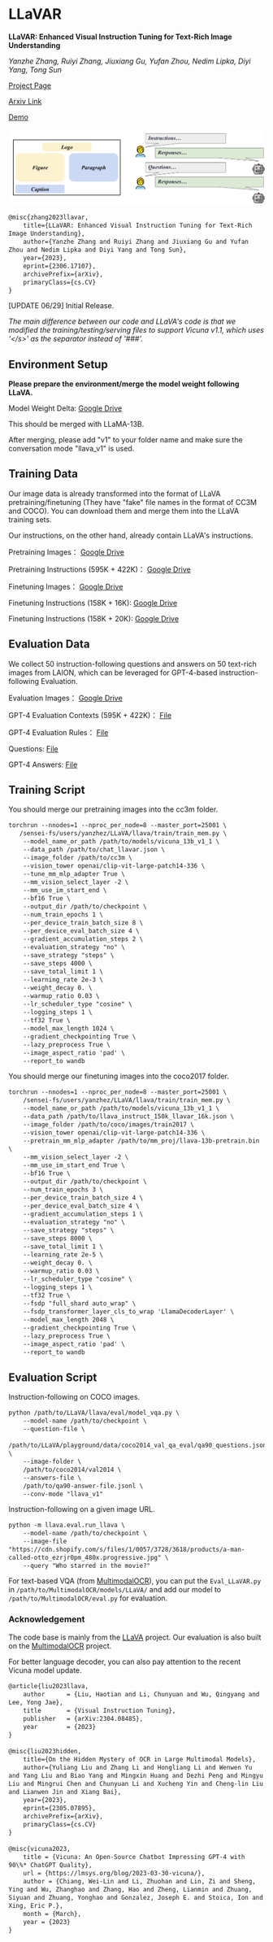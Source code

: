 # LLaVAR

**LLaVAR: Enhanced Visual Instruction Tuning for Text-Rich Image Understanding**

*Yanzhe Zhang, Ruiyi Zhang, Jiuxiang Gu, Yufan Zhou, Nedim Lipka, Diyi Yang, Tong Sun*

[Project Page](https://llavar.github.io/)

[Arxiv Link](https://arxiv.org/abs/2306.17107)

[Demo](https://eba470c07c805702b8.gradio.live/)

![alt text](./images/teaser.png "LLaVAR")

```
@misc{zhang2023llavar,
    title={LLaVAR: Enhanced Visual Instruction Tuning for Text-Rich Image Understanding},
    author={Yanzhe Zhang and Ruiyi Zhang and Jiuxiang Gu and Yufan Zhou and Nedim Lipka and Diyi Yang and Tong Sun},
    year={2023},
    eprint={2306.17107},
    archivePrefix={arXiv},
    primaryClass={cs.CV}
}
```

[UPDATE 06/29] Initial Release.

*The main difference between our code and LLaVA's code is that we modified the training/testing/serving files to support Vicuna v1.1, which uses '\</s\>' as the separator instead of '###'.*

## Environment Setup

**Please prepare the environment/merge the model weight following LLaVA.**

Model Weight Delta: [Google Drive](https://drive.google.com/drive/folders/19uEwM1VrzX_KqCzzSJAh8RqOHbf4WS5Z?usp=sharing)

This should be merged with LLaMA-13B.

After merging, please add "v1" to your folder name and make sure the conversation mode "llava_v1" is used.

## Training Data

Our image data is already transformed into the format of LLaVA pretraining/finetuning (They have "fake" file names in the format of CC3M and COCO). You can download them and merge them into the LLaVA training sets.

Our instructions, on the other hand, already contain LLaVA's instructions.

Pretraining Images： [Google Drive](https://drive.google.com/file/d/1zWpqnAcaG_dUwkJJUvP9FH9zq__c-ODY/view?usp=sharing)

Pretraining Instructions (595K + 422K)： [Google Drive](https://drive.google.com/file/d/1_GCHFwrPGjp-9tZlDBwVkdz-L1ymchKY/view?usp=sharing)

Finetuning Images： [Google Drive](https://drive.google.com/file/d/1_GCHFwrPGjp-9tZlDBwVkdz-L1ymchKY/view?usp=sharing)

Finetuning Instructions (158K + 16K): [Google Drive](https://drive.google.com/file/d/1ISdKOV1wwVkLHf5FNutctpOBa-CmNRFv/view?usp=sharing)

Finetuning Instructions (158K + 20K): [Google Drive](https://drive.google.com/file/d/1NHO8lly6pUo-fdyOAyWeGiQJWRb9qggk/view?usp=sharing)


## Evaluation Data

We collect 50 instruction-following questions and answers on 50 text-rich images from LAION, which can be leveraged for GPT-4-based instruction-following Evaluation.

Evaluation Images： [Google Drive](https://drive.google.com/file/d/1tQQ6CX0fCH2kMuI9imrcEkYRWoVKScWX/view?usp=sharing)

GPT-4 Evaluation Contexts (595K + 422K)： [File](./files/caps_laion_50_val.jsonl)

GPT-4 Evaluation Rules： [File](./files/rule_read_v3.json)

Questions: [File](./files/qa50_questions.jsonl)

GPT-4 Answers: [File](./files/qa50_gpt4_answer.jsonl)


## Training Script

You should merge our pretraining images into the cc3m folder.


```Shell
torchrun --nnodes=1 --nproc_per_node=8 --master_port=25001 \
   /sensei-fs/users/yanzhez/LLaVA/llava/train/train_mem.py \
    --model_name_or_path /path/to/models/vicuna_13b_v1_1 \
    --data_path /path/to/chat_llavar.json \
    --image_folder /path/to/cc3m \
    --vision_tower openai/clip-vit-large-patch14-336 \
    --tune_mm_mlp_adapter True \
    --mm_vision_select_layer -2 \
    --mm_use_im_start_end \
    --bf16 True \
    --output_dir /path/to/checkpoint \
    --num_train_epochs 1 \
    --per_device_train_batch_size 8 \
    --per_device_eval_batch_size 4 \
    --gradient_accumulation_steps 2 \
    --evaluation_strategy "no" \
    --save_strategy "steps" \
    --save_steps 4000 \
    --save_total_limit 1 \
    --learning_rate 2e-3 \
    --weight_decay 0. \
    --warmup_ratio 0.03 \
    --lr_scheduler_type "cosine" \
    --logging_steps 1 \
    --tf32 True \
    --model_max_length 1024 \
    --gradient_checkpointing True \
    --lazy_preprocess True \
    --image_aspect_ratio 'pad' \
    --report_to wandb
```

You should merge our finetuning images into the coco2017 folder.


```Shell
torchrun --nnodes=1 --nproc_per_node=8 --master_port=25001 \
    /sensei-fs/users/yanzhez/LLaVA/llava/train/train_mem.py \
    --model_name_or_path /path/to/models/vicuna_13b_v1_1 \
    --data_path /path/to/llava_instruct_150k_llavar_16k.json \
    --image_folder /path/to/coco/images/train2017 \
    --vision_tower openai/clip-vit-large-patch14-336 \
    --pretrain_mm_mlp_adapter /path/to/mm_proj/llava-13b-pretrain.bin \
    --mm_vision_select_layer -2 \
    --mm_use_im_start_end True \
    --bf16 True \
    --output_dir /path/to/checkpoint \
    --num_train_epochs 3 \
    --per_device_train_batch_size 4 \
    --per_device_eval_batch_size 4 \
    --gradient_accumulation_steps 1 \
    --evaluation_strategy "no" \
    --save_strategy "steps" \
    --save_steps 8000 \
    --save_total_limit 1 \
    --learning_rate 2e-5 \
    --weight_decay 0. \
    --warmup_ratio 0.03 \
    --lr_scheduler_type "cosine" \
    --logging_steps 1 \
    --tf32 True \
    --fsdp "full_shard auto_wrap" \
    --fsdp_transformer_layer_cls_to_wrap 'LlamaDecoderLayer' \
    --model_max_length 2048 \
    --gradient_checkpointing True \
    --lazy_preprocess True \
    --image_aspect_ratio 'pad' \
    --report_to wandb
```

## Evaluation Script

Instruction-following on COCO images.

```
python /path/to/LLaVA/llava/eval/model_vqa.py \
    --model-name /path/to/checkpoint \
    --question-file \
    /path/to/LLaVA/playground/data/coco2014_val_qa_eval/qa90_questions.jsonl \
    --image-folder \
    /path/to/coco2014/val2014 \
    --answers-file \
    /path/to/qa90-answer-file.jsonl \
    --conv-mode "llava_v1"
```

Instruction-following on a given image URL.
```
python -m llava.eval.run_llava \
    --model-name /path/to/checkpoint \
    --image-file "https://cdn.shopify.com/s/files/1/0057/3728/3618/products/a-man-called-otto_ezrjr0pm_480x.progressive.jpg" \
    --query "Who starred in the movie?"
```

For text-based VQA (from [MultimodalOCR](https://github.com/Yuliang-Liu/MultimodalOCR)), you can put the `Eval_LLaVAR.py` in `/path/to/MultimodalOCR/models/LLaVA/` and add our model to `/path/to/MultimodalOCR/eval.py` for evaluation.


### Acknowledgement
The code base is mainly from the [LLaVA](https://github.com/Yuliang-Liu/MultimodalOCR) project. Our evaluation is also built on the [MultimodalOCR](https://github.com/Yuliang-Liu/MultimodalOCR) project. 

For better language decoder, you can also pay attention to the recent Vicuna model update.

```
@article{liu2023llava,
    author      = {Liu, Haotian and Li, Chunyuan and Wu, Qingyang and Lee, Yong Jae},
    title       = {Visual Instruction Tuning},
    publisher   = {arXiv:2304.08485},
    year        = {2023}
}

@misc{liu2023hidden,
    title={On the Hidden Mystery of OCR in Large Multimodal Models},
    author={Yuliang Liu and Zhang Li and Hongliang Li and Wenwen Yu and Yang Liu and Biao Yang and Mingxin Huang and Dezhi Peng and Mingyu Liu and Mingrui Chen and Chunyuan Li and Xucheng Yin and Cheng-lin Liu and Lianwen Jin and Xiang Bai},
    year={2023},
    eprint={2305.07895},
    archivePrefix={arXiv},
    primaryClass={cs.CV}
}

@misc{vicuna2023,
    title = {Vicuna: An Open-Source Chatbot Impressing GPT-4 with 90\%* ChatGPT Quality},
    url = {https://lmsys.org/blog/2023-03-30-vicuna/},
    author = {Chiang, Wei-Lin and Li, Zhuohan and Lin, Zi and Sheng, Ying and Wu, Zhanghao and Zhang, Hao and Zheng, Lianmin and Zhuang, Siyuan and Zhuang, Yonghao and Gonzalez, Joseph E. and Stoica, Ion and Xing, Eric P.},
    month = {March},
    year = {2023}
}
```
